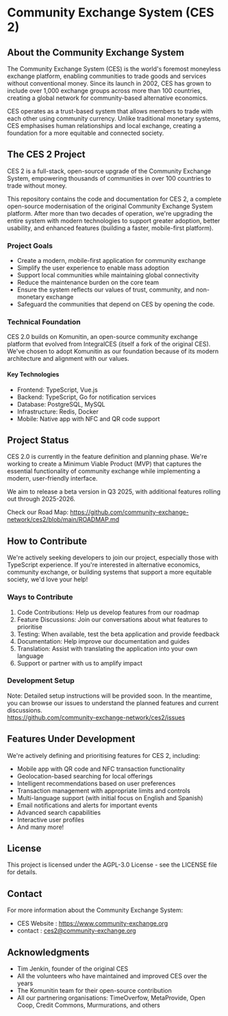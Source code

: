 # Community Exchange System (CES 2)

## About the Community Exchange System

The Community Exchange System (CES) is the world's foremost moneyless exchange platform, enabling communities to trade goods and services without conventional money. Since its launch in 2002, CES has grown to include over 1,000 exchange groups across more than 100 countries, creating a global network for community-based alternative economics.

CES operates as a trust-based system that allows members to trade with each other using community currency. Unlike traditional monetary systems, CES emphasises human relationships and local exchange, creating a foundation for a more equitable and connected society.

## The CES 2 Project

CES 2 is a full-stack, open-source upgrade of the Community Exchange System, empowering thousands of communities in over 100 countries to trade without money. 

This repository contains the code and documentation for CES 2, a complete open-source modernisation of the original Community Exchange System platform. After more than two decades of operation, we're upgrading the entire system with modern technologies to support greater adoption, better usability, and enhanced features (building a faster, mobile-first platform).

### Project Goals

- Create a modern, mobile-first application for community exchange
- Simplify the user experience to enable mass adoption
- Support local communities while maintaining global connectivity
- Reduce the maintenance burden on the core team
- Ensure the system reflects our values of trust, community, and non-monetary exchange
- Safeguard the communities that depend on CES by opening the code.

### Technical Foundation

CES 2.0 builds on Komunitin, an open-source community exchange platform that evolved from IntegralCES (itself a fork of the original CES). We've chosen to adopt Komunitin as our foundation because of its modern architecture and alignment with our values.

#### Key Technologies

- Frontend: TypeScript, Vue.js
- Backend: TypeScript, Go for notification services
- Database: PostgreSQL, MySQL
- Infrastructure: Redis, Docker
- Mobile: Native app with NFC and QR code support

## Project Status

CES 2.0 is currently in the feature definition and planning phase. We're working to create a Minimum Viable Product (MVP) that captures the essential functionality of community exchange while implementing a modern, user-friendly interface.

We aim to release a beta version in Q3 2025, with additional features rolling out through 2025-2026.

Check our Road Map: https://github.com/community-exchange-network/ces2/blob/main/ROADMAP.md

## How to Contribute

We're actively seeking developers to join our project, especially those with TypeScript experience. If you're interested in alternative economics, community exchange, or building systems that support a more equitable society, we'd love your help!

### Ways to Contribute

1. Code Contributions: Help us develop features from our roadmap
2. Feature Discussions: Join our conversations about what features to prioritise
3. Testing: When available, test the beta application and provide feedback
4. Documentation: Help improve our documentation and guides
5. Translation: Assist with translating the application into your own language
6. Support or partner with us to amplify impact

### Development Setup

Note: Detailed setup instructions will be provided soon. In the meantime, you can browse our issues to understand the planned features and current discussions.  
https://github.com/community-exchange-network/ces2/issues

## Features Under Development

We're actively defining and prioritising features for CES 2, including:

- Mobile app with QR code and NFC transaction functionality
- Geolocation-based searching for local offerings
- Intelligent recommendations based on user preferences
- Transaction management with appropriate limits and controls
- Multi-language support (with initial focus on English and Spanish)
- Email notifications and alerts for important events
- Advanced search capabilities
- Interactive user profiles
- And many more!

## License

This project is licensed under the AGPL-3.0 License - see the LICENSE file for details.

## Contact

For more information about the Community Exchange System:

- CES Website : https://www.community-exchange.org
- contact : ces2@community-exchange.org

## Acknowledgments

- Tim Jenkin, founder of the original CES
- All the volunteers who have maintained and improved CES over the years
- The Komunitin team for their open-source contribution
- All our partnering organisations: TimeOverfow, MetaProvide, Open Coop, Credit Commons, Murmurations, and others
